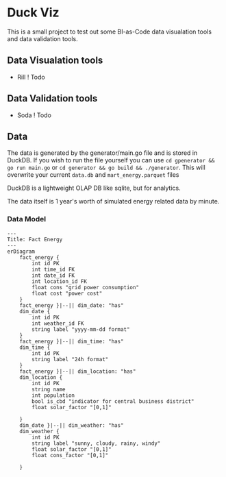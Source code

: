 # Duck Viz

This is a small project to test out some BI-as-Code data visualation tools and
data validation tools.

## Data Visualation tools

- Rill ! Todo

## Data Validation tools

- Soda ! Todo

## Data

The data is generated by the generator/main.go file and is stored in DuckDB. If
you wish to run the file yourself you can use `cd gpenerator && go run main.go`
or `cd generator && go build && ./generator`. This will overwrite your current
`data.db` and `mart_energy.parquet` files

DuckDB is a lightweight OLAP DB like sqlite, but for analytics.

The data itself is 1 year's worth of simulated energy related data by minute.

### Data Model

```mermaid
---
Title: Fact Energy
---
erDiagram
    fact_energy {
        int id PK
        int time_id FK
        int date_id FK
        int location_id FK
        float cons "grid power consumption"
        float cost "power cost"
    }
    fact_energy }|--|| dim_date: "has"
    dim_date {
        int id PK
        int weather_id FK
        string label "yyyy-mm-dd format"
    }
    fact_energy }|--|| dim_time: "has"
    dim_time {
        int id PK
        string label "24h format"
    }
    fact_energy }|--|| dim_location: "has"
    dim_location {
        int id PK
        string name
        int population
        bool is_cbd "indicator for central business district"
        float solar_factor "[0,1]"

    }
    dim_date }|--|| dim_weather: "has"
    dim_weather {
        int id PK
        string label "sunny, cloudy, rainy, windy"
        float solar_factor "[0,1]"
        float cons_factor "[0,1]"

    }
```
